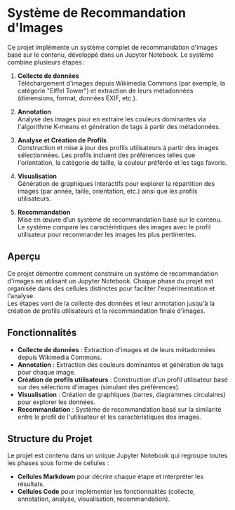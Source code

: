 # Système de Recommandation d'Images

Ce projet implémente un système complet de recommandation d'images basé sur le contenu, développé dans un Jupyter Notebook. Le système combine plusieurs étapes :

1. **Collecte de données**  
   Téléchargement d'images depuis Wikimedia Commons (par exemple, la catégorie "Eiffel Tower") et extraction de leurs métadonnées (dimensions, format, données EXIF, etc.).

2. **Annotation**  
   Analyse des images pour en extraire les couleurs dominantes via l'algorithme K-means et génération de tags à partir des métadonnées.

3. **Analyse et Création de Profils**  
   Construction et mise à jour des profils utilisateurs à partir des images sélectionnées. Les profils incluent des préférences telles que l'orientation, la catégorie de taille, la couleur préférée et les tags favoris.

4. **Visualisation**  
   Génération de graphiques interactifs pour explorer la répartition des images (par année, taille, orientation, etc.) ainsi que les profils utilisateurs.

5. **Recommandation**  
   Mise en œuvre d’un système de recommandation basé sur le contenu. Le système compare les caractéristiques des images avec le profil utilisateur pour recommander les images les plus pertinentes.

## Aperçu

Ce projet démontre comment construire un système de recommandation d'images en utilisant un Jupyter Notebook. Chaque phase du projet est organisée dans des cellules distinctes pour faciliter l'expérimentation et l'analyse.  
Les étapes vont de la collecte des données et leur annotation jusqu'à la création de profils utilisateurs et la recommandation finale d'images.

## Fonctionnalités

- **Collecte de données** : Extraction d'images et de leurs métadonnées depuis Wikimedia Commons.
- **Annotation** : Extraction des couleurs dominantes et génération de tags pour chaque image.
- **Création de profils utilisateurs** : Construction d'un profil utilisateur basé sur des sélections d'images (simulant des préférences).
- **Visualisation** : Création de graphiques (barres, diagrammes circulaires) pour explorer les données.
- **Recommandation** : Système de recommandation basé sur la similarité entre le profil de l'utilisateur et les caractéristiques des images.

## Structure du Projet

Le projet est contenu dans un unique Jupyter Notebook  qui regroupe toutes les phases sous forme de cellules :
- **Cellules Markdown** pour décrire chaque étape et interpréter les résultats.
- **Cellules Code** pour implémenter les fonctionnalités (collecte, annotation, analyse, visualisation, recommandation).

